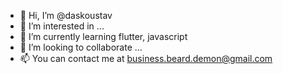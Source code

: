 - 👋 Hi, I’m @daskoustav
- 👀 I’m interested in ...
- 🌱 I’m currently learning flutter, javascript
- 💞️ I’m looking to collaborate ...
- 📫 You can contact me at business.beard.demon@gmail.com

<!---
daskoustav/daskoustav is a ✨ special ✨ repository because its `README.md` (this file) appears on your GitHub profile.
You can click the Preview link to take a look at your changes.
--->
